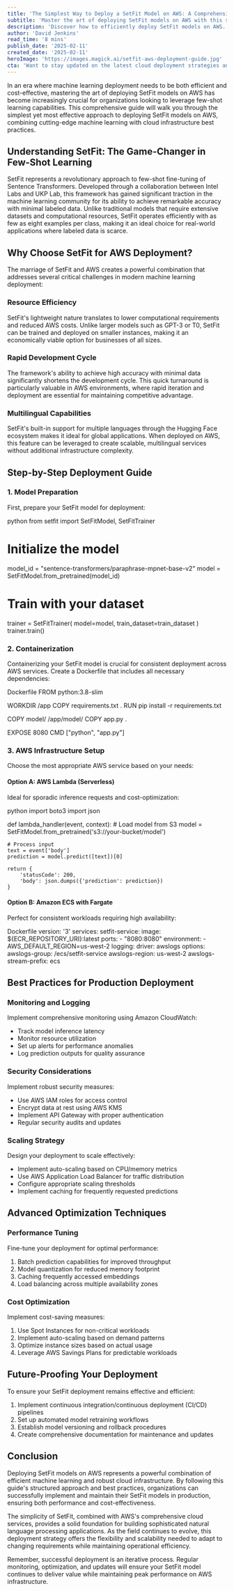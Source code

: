 ```yaml
---
title: 'The Simplest Way to Deploy a SetFit Model on AWS: A Comprehensive Guide'
subtitle: 'Master the art of deploying SetFit models on AWS with this step-by-step guide'
description: 'Discover how to efficiently deploy SetFit models on AWS. This comprehensive guide covers containerization, infrastructure setup, best practices, and optimization techniques for production deployment, offering expert insights and industry best practices.'
author: 'David Jenkins'
read_time: '8 mins'
publish_date: '2025-02-11'
created_date: '2025-02-11'
heroImage: 'https://images.magick.ai/setfit-aws-deployment-guide.jpg'
cta: 'Want to stay updated on the latest cloud deployment strategies and ML infrastructure tips? Follow us on LinkedIn for expert insights and industry best practices!'
---
```


In an era where machine learning deployment needs to be both efficient and cost-effective, mastering the art of deploying SetFit models on AWS has become increasingly crucial for organizations looking to leverage few-shot learning capabilities. This comprehensive guide will walk you through the simplest yet most effective approach to deploying SetFit models on AWS, combining cutting-edge machine learning with cloud infrastructure best practices.

## Understanding SetFit: The Game-Changer in Few-Shot Learning

SetFit represents a revolutionary approach to few-shot fine-tuning of Sentence Transformers. Developed through a collaboration between Intel Labs and UKP Lab, this framework has gained significant traction in the machine learning community for its ability to achieve remarkable accuracy with minimal labeled data. Unlike traditional models that require extensive datasets and computational resources, SetFit operates efficiently with as few as eight examples per class, making it an ideal choice for real-world applications where labeled data is scarce.

## Why Choose SetFit for AWS Deployment?

The marriage of SetFit and AWS creates a powerful combination that addresses several critical challenges in modern machine learning deployment:

### Resource Efficiency
SetFit's lightweight nature translates to lower computational requirements and reduced AWS costs. Unlike larger models such as GPT-3 or T0, SetFit can be trained and deployed on smaller instances, making it an economically viable option for businesses of all sizes.

### Rapid Development Cycle
The framework's ability to achieve high accuracy with minimal data significantly shortens the development cycle. This quick turnaround is particularly valuable in AWS environments, where rapid iteration and deployment are essential for maintaining competitive advantage.

### Multilingual Capabilities
SetFit's built-in support for multiple languages through the Hugging Face ecosystem makes it ideal for global applications. When deployed on AWS, this feature can be leveraged to create scalable, multilingual services without additional infrastructure complexity.

## Step-by-Step Deployment Guide

### 1. Model Preparation
First, prepare your SetFit model for deployment:

python
from setfit import SetFitModel, SetFitTrainer

# Initialize the model
model_id = "sentence-transformers/paraphrase-mpnet-base-v2"
model = SetFitModel.from_pretrained(model_id)

# Train with your dataset
trainer = SetFitTrainer(
    model=model,
    train_dataset=train_dataset
)
trainer.train()


### 2. Containerization
Containerizing your SetFit model is crucial for consistent deployment across AWS services. Create a Dockerfile that includes all necessary dependencies:

Dockerfile
FROM python:3.8-slim

WORKDIR /app
COPY requirements.txt .
RUN pip install -r requirements.txt

COPY model/ /app/model/
COPY app.py .

EXPOSE 8080
CMD ["python", "app.py"]


### 3. AWS Infrastructure Setup
Choose the most appropriate AWS service based on your needs:

#### Option A: AWS Lambda (Serverless)
Ideal for sporadic inference requests and cost-optimization:

python
import boto3
import json

def lambda_handler(event, context):
    # Load model from S3
    model = SetFitModel.from_pretrained('s3://your-bucket/model')
    
    # Process input
    text = event['body']
    prediction = model.predict([text])[0]
    
    return {
        'statusCode': 200,
        'body': json.dumps({'prediction': prediction})
    }


#### Option B: Amazon ECS with Fargate
Perfect for consistent workloads requiring high availability:

Dockerfile
version: '3'
services:
  setfit-service:
    image: ${ECR_REPOSITORY_URI}:latest
    ports:
      - "8080:8080"
    environment:
      - AWS_DEFAULT_REGION=us-west-2
    logging:
      driver: awslogs
      options:
        awslogs-group: /ecs/setfit-service
        awslogs-region: us-west-2
        awslogs-stream-prefix: ecs


## Best Practices for Production Deployment

### Monitoring and Logging
Implement comprehensive monitoring using Amazon CloudWatch:
- Track model inference latency
- Monitor resource utilization
- Set up alerts for performance anomalies
- Log prediction outputs for quality assurance

### Security Considerations
Implement robust security measures:
- Use AWS IAM roles for access control
- Encrypt data at rest using AWS KMS
- Implement API Gateway with proper authentication
- Regular security audits and updates

### Scaling Strategy
Design your deployment to scale effectively:
- Implement auto-scaling based on CPU/memory metrics
- Use AWS Application Load Balancer for traffic distribution
- Configure appropriate scaling thresholds
- Implement caching for frequently requested predictions

## Advanced Optimization Techniques

### Performance Tuning
Fine-tune your deployment for optimal performance:
1. Batch prediction capabilities for improved throughput
2. Model quantization for reduced memory footprint
3. Caching frequently accessed embeddings
4. Load balancing across multiple availability zones

### Cost Optimization
Implement cost-saving measures:
1. Use Spot Instances for non-critical workloads
2. Implement auto-scaling based on demand patterns
3. Optimize instance sizes based on actual usage
4. Leverage AWS Savings Plans for predictable workloads

## Future-Proofing Your Deployment

To ensure your SetFit deployment remains effective and efficient:
1. Implement continuous integration/continuous deployment (CI/CD) pipelines
2. Set up automated model retraining workflows
3. Establish model versioning and rollback procedures
4. Create comprehensive documentation for maintenance and updates

## Conclusion

Deploying SetFit models on AWS represents a powerful combination of efficient machine learning and robust cloud infrastructure. By following this guide's structured approach and best practices, organizations can successfully implement and maintain their SetFit models in production, ensuring both performance and cost-effectiveness.

The simplicity of SetFit, combined with AWS's comprehensive cloud services, provides a solid foundation for building sophisticated natural language processing applications. As the field continues to evolve, this deployment strategy offers the flexibility and scalability needed to adapt to changing requirements while maintaining operational efficiency.

Remember, successful deployment is an iterative process. Regular monitoring, optimization, and updates will ensure your SetFit model continues to deliver value while maintaining peak performance on AWS infrastructure.